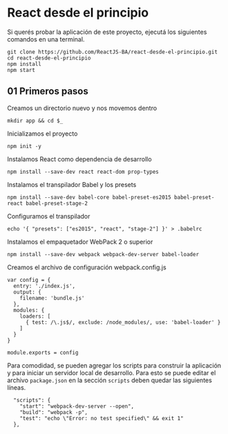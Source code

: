 # React desde el principio

Si querés probar la aplicación de este proyecto, ejecutá los siguientes comandos en una terminal.

```
git clone https://github.com/ReactJS-BA/react-desde-el-principio.git
cd react-desde-el-principio
npm install
npm start
```

## 01 Primeros pasos

Creamos un directorio nuevo y nos movemos dentro

```
mkdir app && cd $_
```

Inicializamos el proyecto

```
npm init -y
```

Instalamos React como dependencia de desarrollo

```
npm install --save-dev react react-dom prop-types
```

Instalamos el transpilador Babel y los presets

```
npm install --save-dev babel-core babel-preset-es2015 babel-preset-react babel-preset-stage-2

```

Configuramos el transpilador
```
echo '{ "presets": ["es2015", "react", "stage-2"] }' > .babelrc
```

Instalamos el empaquetador WebPack 2 o superior
```
npm install --save-dev webpack webpack-dev-server babel-loader
```

Creamos el archivo de configuración webpack.config.js
```
var config = {
  entry: './index.js',
  output: {
    filename: 'bundle.js'
  },
  modules: {
    loaders: [
      { test: /\.js$/, exclude: /node_modules/, use: 'babel-loader' }
    ]
  }
}

module.exports = config
```

Para comodidad, se pueden agregar los scripts para construir la aplicación y para iniciar un servidor local de desarrollo. Para esto se puede editar el archivo ```package.json``` en la sección ```scripts``` deben quedar las siguientes líneas.

```
  "scripts": {
    "start": "webpack-dev-server --open",
    "build": "webpack -p",
    "test": "echo \"Error: no test specified\" && exit 1"
  },
```
